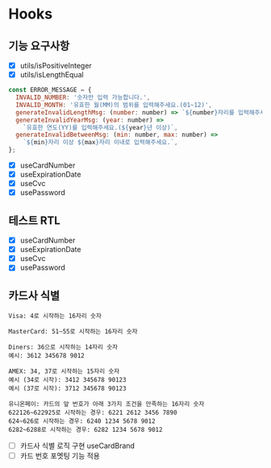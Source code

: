 # Hooks

## 기능 요구사항

- [x] utils/isPositiveInteger
- [x] utils/isLengthEqual

```javascript
const ERROR_MESSAGE = {
  INVALID_NUMBER: '숫자만 입력 가능합니다.',
  INVALID_MONTH: '유효한 월(MM)의 범위를 입력해주세요.(01~12)',
  generateInvalidLengthMsg: (number: number) => `${number}자리를 입력해주세요.`,
  generateInvalidYearMsg: (year: number) =>
    `유효한 연도(YY)를 입력해주세요.(${year}년 이상)`,
  generateInvalidBetweenMsg: (min: number, max: number) =>
    `${min}자리 이상 ${max}자리 이내로 입력해주세요.`,
};
```

- [x] useCardNumber
- [x] useExpirationDate
- [x] useCvc
- [x] usePassword

## 테스트 RTL

- [x] useCardNumber
- [x] useExpirationDate
- [x] useCvc
- [x] usePassword

## 카드사 식별

```
Visa: 4로 시작하는 16자리 숫자

MasterCard: 51~55로 시작하는 16자리 숫자

Diners: 36으로 시작하는 14자리 숫자
예시: 3612 345678 9012

AMEX: 34, 37로 시작하는 15자리 숫자
예시 (34로 시작): 3412 345678 90123
예시 (37로 시작): 3712 345678 90123

유니온페이: 카드의 앞 번호가 아래 3가지 조건을 만족하는 16자리 숫자
622126~622925로 시작하는 경우: 6221 2612 3456 7890
624~626로 시작하는 경우: 6240 1234 5678 9012
6282~6288로 시작하는 경우: 6282 1234 5678 9012
```

- [ ] 카드사 식별 로직 구현 useCardBrand
- [ ] 카드 번호 포멧팅 기능 적용
